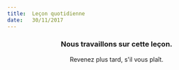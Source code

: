 ```yaml
---
title:  Leçon quotidienne
date:   30/11/2017
---
```


### <center>Nous travaillons sur cette leçon.</center>
<center>Revenez plus tard, s'il vous plaît.</center>